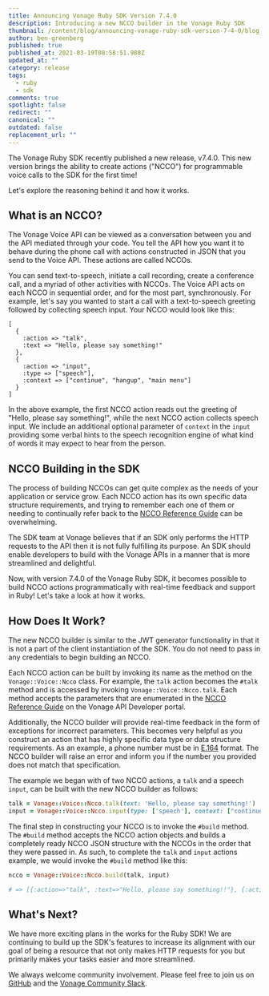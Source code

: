 ```yaml
---
title: Announcing Vonage Ruby SDK Version 7.4.0
description: Introducing a new NCCO builder in the Vonage Ruby SDK
thumbnail: /content/blog/announcing-vonage-ruby-sdk-version-7-4-0/blog_ruby-sdk-update_1200x600.png
author: ben-greenberg
published: true
published_at: 2021-03-19T08:58:51.980Z
updated_at: ""
category: release
tags:
  - ruby
  - sdk
comments: true
spotlight: false
redirect: ""
canonical: ""
outdated: false
replacement_url: ""
---
```

The Vonage Ruby SDK recently published a new release, v7.4.0. 
This new version brings the ability to create actions ("NCCO") for programmable voice calls to the SDK for the first time!

Let's explore the reasoning behind it and how it works.

## What is an NCCO?

The Vonage Voice API can be viewed as a conversation between you and the API mediated through your code. You tell the API how you want it to behave during the phone call with actions constructed in JSON that you send to the Voice API. These actions are called NCCOs.

You can send text-to-speech, initiate a call recording, create a conference call, and a myriad of other activities with NCCOs. The Voice API acts on each NCCO in sequential order, and for the most part, synchronously. For example, let's say you wanted to start a call with a text-to-speech greeting followed by collecting speech input. Your NCCO would look like this:

```
[
  {
    :action => "talk",
    :text => "Hello, please say something!"
  },
  {
    :action => "input",
    :type => ["speech"],
    :context => ["continue", "hangup", "main menu"]
  }
]
```

In the above example, the first NCCO action reads out the greeting of "Hello, please say something!", while the next NCCO action collects speech input. We include an additional optional parameter of `context` in the `input` providing some verbal hints to the speech recognition engine of what kind of words it may expect to hear from the person.

## NCCO Building in the SDK

The process of building NCCOs can get quite complex as the needs of your application or service grow. Each NCCO action has its own specific data structure requirements, and trying to remember each one of them or needing to continually refer back to the [NCCO Reference Guide](https://developer.vonage.com/voice/voice-api/ncco-reference#input) can be overwhelming.

The SDK team at Vonage believes that if an SDK only performs the HTTP requests to the API then it is not fully fulfilling its purpose. An SDK should enable developers to build with the Vonage APIs in a manner that is more streamlined and delightful. 

Now, with version 7.4.0 of the Vonage Ruby SDK, it becomes possible to build NCCO actions programmatically with real-time feedback and support in Ruby! Let's take a look at how it works.
 
## How Does It Work?

The new NCCO builder is similar to the JWT generator functionality in that it is not a part of the client instantiation of the SDK. You do not need to pass in any credentials to begin building an NCCO.

Each NCCO action can be built by invoking its name as the method on the `Vonage::Voice::Ncco` class. For example, the `talk` action becomes the `#talk` method and is accessed by invoking `Vonage::Voice::Ncco.talk`. Each method accepts the parameters that are enumerated in the [NCCO Reference Guide](https://developer.vonage.com/voice/voice-api/ncco-reference#input) on the Vonage API Developer portal.

Additionally, the NCCO builder will provide real-time feedback in the form of exceptions for incorrect parameters. This becomes very helpful as you construct an action that has highly specific data type or data structure requirements. As an example, a phone number must be in [E.164](https://en.wikipedia.org/wiki/E.164) format. The NCCO builder will raise an error and inform you if the number you provided does not match that specification.

The example we began with of two NCCO actions, a `talk` and a speech `input`, can be built with the new NCCO builder as follows:

```ruby
talk = Vonage::Voice::Ncco.talk(text: 'Hello, please say something!')
input = Vonage::Voice::Ncco.input(type: ['speech'], context: ["continue", "hangup", "main menu"])
```

The final step in constructing your NCCO is to invoke the `#build` method. The `#build` method accepts the NCCO action objects and builds a completely ready NCCO JSON structure with the NCCOs in the order that they were passed in. As such, to complete the `talk` and `input` actions example, we would invoke the `#build` method like this:

```ruby
ncco = Vonage::Voice::Ncco.build(talk, input)

# => [{:action=>"talk", :text=>"Hello, please say something!!"}, {:action=>"input", :type=>["speech"], :speech=>{:context=>["continue", "hangup", "main menu"]}}]
``` 

## What's Next?

We have more exciting plans in the works for the Ruby SDK! We are continuing to build up the SDK's features to increase its alignment with our goal of being a resource that not only makes HTTP requests for you but primarily makes your tasks easier and more streamlined.

We always welcome community involvement. Please feel free to join us on [GitHub](https://github.com/Vonage/vonage-ruby-sdk) and the [Vonage Community Slack](https://developer.nexmo.com/community/slack). 
